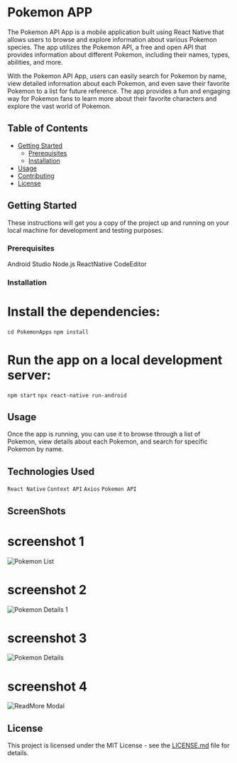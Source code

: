 # Pokemon APP

The Pokemon API App is a mobile application built using React Native that allows users to browse and explore information about various Pokemon species. The app utilizes the Pokemon API, a free and open API that provides information about different Pokemon, including their names, types, abilities, and more.

With the Pokemon API App, users can easily search for Pokemon by name, view detailed information about each Pokemon, and even save their favorite Pokemon to a list for future reference. The app provides a fun and engaging way for Pokemon fans to learn more about their favorite characters and explore the vast world of Pokemon.

## Table of Contents

- [Getting Started](#getting-started)
  - [Prerequisites](#prerequisites)
  - [Installation](#installation)
- [Usage](#usage)
- [Contributing](#contributing)
- [License](#license)

## Getting Started

These instructions will get you a copy of the project up and running on your local machine for development and testing purposes.

### Prerequisites

Android Studio
Node.js
ReactNative
CodeEditor

### Installation

# Install the dependencies:

`cd PokemonApps`
`npm install`

# Run the app on a local development server:

`npm start`
`npx react-native run-android`

## Usage

Once the app is running, you can use it to browse through a list of Pokemon, view details about each Pokemon, and search for specific Pokemon by name.

## Technologies Used

`React Native`
`Context API`
`Axios`
`Pokemon API`

## ScreenShots

# screenshot 1

<img src="../src/assets/screenshot1.PNG" alt="Pokemon List" />

# screenshot 2

<img src="../assets/screenshot2.PNG" alt="Pokemon Details 1" />

# screenshot 3

<img src="../assets/screenshot3.PNG" alt="Pokemon Details" />

# screenshot 4

<img src="../assets/screenshot4.PNG" alt="ReadMore Modal" />

## License

This project is licensed under the MIT License - see the [LICENSE.md](LICENSE.md) file for details.
